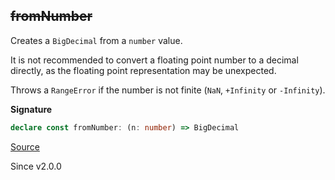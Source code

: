 ## ~~fromNumber~~

Creates a `BigDecimal` from a `number` value.

It is not recommended to convert a floating point number to a decimal directly,
as the floating point representation may be unexpected.

Throws a `RangeError` if the number is not finite (`NaN`, `+Infinity` or `-Infinity`).

**Signature**

```ts
declare const fromNumber: (n: number) => BigDecimal
```

[Source](https://github.com/Effect-TS/effect/tree/main/packages/effect/src/BigDecimal.ts#L837)

Since v2.0.0
